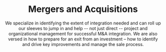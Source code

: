 ---
layout: service
order: 3
title: "Mergers and Acquisitions"
subtitle: "We specialize in identifying the extent of integration needed and can roll up our sleeves to jump in and help -- not just direct -- project and organizational management for successful M&A integration. We are also versed in how to prepare for an exit from an investment – how to identify and drive key improvements and manage the sale process."
blurb-intro: "Unlock the potential of your business with expert M&A guidance and seamless integration."
intro: "At SLKone, we understand that while combining functional areas or departments may appear straightforward on paper, the reality is far more complex. Our consultants and subject matter experts, trained across various industries and possessing deep functional expertise, specialize in identifying the extent of integration needed. We don't just direct – we actively participate in project and organizational management to ensure successful M&A integration."
approach: "We follow a comprehensive approach that includes strategic planning, due diligence, integration management, and value optimization. Our team works closely with your stakeholders to align M&A objectives with your business goals, ensuring that every acquisition or merger contributes positively to your long-term strategy."
impact_title: "Our Impact"
impact_intro: "Our typical impact targets in M&A:"
impact:
  - metric: "20-30% acceleration"
    description: "in integration timelines"
  - metric: "10-20% reduction"
    description: "in integration costs"
  - metric: "30-40% improvement"
    description: "in employee retention during transitions"
impact_conclusion: "Our clients experience smoother transitions, faster realization of synergies, and enhanced organizational performance post-M&A, ensuring that mergers and acquisitions contribute effectively to their strategic growth and market position."
why_choose:
  - point: "End-to-End Expertise"
    description: "Comprehensive support across the entire M&A lifecycle."
  - point: "Hands-On Approach"
    description: "Active participation in integration and management processes."
  - point: "Cross-Industry Experience"
    description: "Insights and best practices from diverse sectors."
  - point: "Data-Driven Decisions"
    description: "Leveraging advanced analytics for strategic planning."
  - point: "Value Focused"
    description: "Strategies aimed at maximizing value creation and synergy realization."
  - point: "Rapid Deployment"
    description: "Efficient mobilization to support time-sensitive M&A activities."
cta: "Ready to navigate your mergers and acquisitions with confidence? Contact SLKone today to learn how our M&A services can help you maximize the value of your transactions and achieve lasting success."
icon: "fa-handshake"
color: "forest"
image: "/assets/images/backgrounds/mergers-and-acquisitions.webp"
---